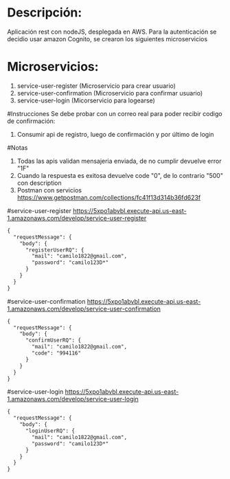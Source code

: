# Descripción:
Aplicación rest con nodeJS, desplegada en AWS. Para la autenticación se decidio usar amazon Cognito, se crearon los siguientes microservicios

# Microservicios:
1. service-user-register (Microservicio para crear usuario)
2. service-user-confirmation (Microservicio para confirmar usuario)
3. service-user-login (Micorservicio para logearse)

#Instrucciones
Se debe probar con un correo real para poder recibir codigo de confirmación:
1. Consumir api de registro, luego de confirmación y por último de login

#Notas
1. Todas las apis validan mensajeria enviada, de no cumplir devuelve error "1F"
2. Cuando la respuesta es exitosa devuelve code "0", de lo contrario "500" con description
3. Postman con servicios https://www.getpostman.com/collections/fc41f13d314b36fd623f

#service-user-register
https://5xpo1abvbl.execute-api.us-east-1.amazonaws.com/develop/service-user-register
```html
{
  "requestMessage": {
    "body": {
      "registerUserRQ": {
        "mail": "camilo1822@gmail.com",
        "password": "camilo123D*"
      }
    }
  }
}
```

#service-user-confirmation
https://5xpo1abvbl.execute-api.us-east-1.amazonaws.com/develop/service-user-confirmation
```html
{
  "requestMessage": {
    "body": {
      "confirmUserRQ": {
        "mail": "camilo1822@gmail.com",
        "code": "994116"
      }
    }
  }
}
```

#service-user-login
https://5xpo1abvbl.execute-api.us-east-1.amazonaws.com/develop/service-user-login
```html
{
  "requestMessage": {
    "body": {
      "loginUserRQ": {
        "mail": "camilo1822@gmail.com",
        "password": "camilo123D*"
      }
    }
  }
}
```

